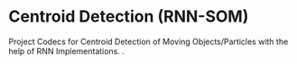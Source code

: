 # Centroid Detection (RNN-SOM)
Project Codecs for Centroid Detection of Moving Objects/Particles with the help of RNN Implementations. <TO-DO Documentations>.